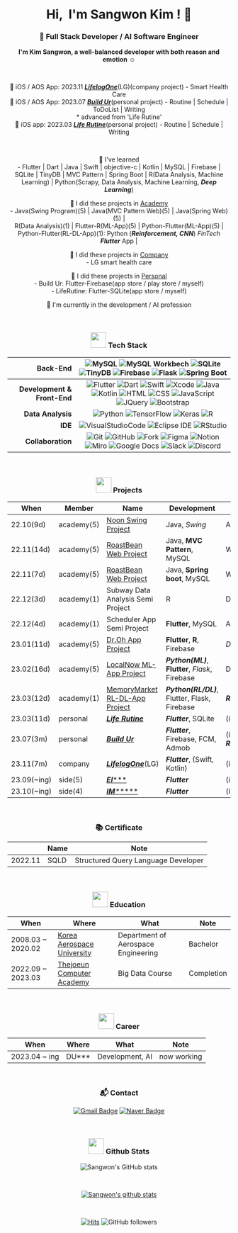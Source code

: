      
<div align="center">
  
<h1 align="center">Hi, &nbsp;I'm Sangwon Kim ! 👋 </h1>

### 🌱 Full Stack Developer / AI Software Engineer

  **I'm Kim Sangwon, a well-balanced developer with both reason and emotion** :relaxed:
  <!-- **이성과 감성을 겸비한 균형있는 개발자, 김상원입니다** :relaxed:   -->
     
<br>

  📙 iOS / AOS App: 2023.11 [***LifelogOne***]()(LG)(company project) - Smart Health Care     
  📙 iOS / AOS App: 2023.07 [***Build Ur***](https://chambray-galaxy-020.notion.site/Build-Ur-a72ad722ef0b4ae29f70de89227752e1)(personal project) - Routine | Schedule | ToDoList | Writing
  <br>\* advanced from 'Life Rutine'
<br>
  📙 iOS app: 2023.03 [***Life Rutine***](https://valuable-sandal-512.notion.site/Life-Rutine-21f94eea8e824962a4ae26d2769146ec)(personal project) - Routine | Schedule | Writing
     
<br>
      
  📕 I've learned <br>- Flutter | Dart | Java | Swift | objective-c | Kotlin | MySQL | Firebase | SQLite | TinyDB | MVC Pattern | Spring Boot | R(Data Analysis, Machine Learning) | Python(Scrapy, Data Analysis, Machine Learning, ***Deep Learning***)    
  <!-- 등 을 익혔습니다.   -->
      
  📗 I did these projects in [Academy]() <br>- Java(Swing Program)(5) | Java(MVC Pattern Web)(5) | Java(Spring Web)(5) |   
  R(Data Analysis)(1) | Flutter-R(ML-App)(5) | Python-Flutter(ML-App)(5) |   
  Python-Flutter(RL-DL-App)(1): Python (***Reinforcement, CNN***) *FinTech* ***Flutter*** App |    
  <!-- 프로젝트들을 진행하였습니다.  -->

  📗 I did these projects in [Company]() <br>- LG smart health care
  
  📙 I did these projects in [Personal]()
  <br>- Build Ur: Flutter-Firebase(app store / play store / myself)
  <br>- LifeRutine: Flutter-SQLite(app store / myself)
  <!-- 프로젝트를 진행하였습니다.   -->
     
  📘 I'm currently in the development / AI profession
  <!-- 📘 현재 개발/AI 직군에서 활동하고 있습니다 :smiling_face_with_three_hearts: -->

<br>

### <img src="https://media.giphy.com/media/WFZvB7VIXBgiz3oDXE/giphy.gif" width="35"> Tech Stack
 
  |<b>Back-End</b>|![MySQL](https://img.shields.io/badge/mySQL-4479A1.svg?&style=flat-square&logo=mySQL&logoColor=white)  ![MySQL Workbech](https://img.shields.io/badge/MySQL%20Workbench-4479A1.svg?&style=flat-square&logo=mySQL%20Workbench&logoColor=white)  ![SQLite](https://img.shields.io/badge/SQLite-003B57.svg?&style=flat-square&logo=SQLite&logoColor=white)  ![TinyDB](https://img.shields.io/badge/TinyDB-276DC3.svg?&style=flat-square&logo=TinyDB&logoColor=white)  ![Firebase](https://img.shields.io/badge/Firebase-FFCA28.svg?&style=flat-square&logo=Firebase&logoColor=white)  ![Flask](https://img.shields.io/badge/Flask-000000.svg?&style=flat-square&logo=Flask&logoColor=white)  ![Spring Boot](https://img.shields.io/badge/Spring%20Boot-6DB33F.svg?&style=flat-square&logo=Spring%20Boot&logoColor=white)|
  |------:|:------:|
  |<b>Development & Front-End</b>|  ![Flutter](https://img.shields.io/badge/Flutter-02569B.svg?&style=flat-square&logo=Flutter&logoColor=white)  ![Dart](https://img.shields.io/badge/Dart-0175C2.svg?&style=flat-square&logo=Dart&logoColor=white)  ![Swift](https://img.shields.io/badge/Swift-F05138.svg?&style=flat-square&logo=Swift&logoColor=white)  ![Xcode](https://img.shields.io/badge/Xcode-147EFB.svg?&style=flat-square&logo=Xcode&logoColor=white)  ![Java](https://img.shields.io/badge/Java-007396.svg?&style=flat-square&logo=Java&logoColor=white)   ![Kotlin](https://img.shields.io/badge/Kotlin-7F52FF.svg?&style=flat-square&logo=Kotlin&logoColor=white)    ![HTML](https://img.shields.io/badge/HTML5-E34F26.svg?&style=flat-square&logo=HTML5&logoColor=white)  ![CSS](https://img.shields.io/badge/CSS-1572B6.svg?&style=flat-square&logo=CSS3&logoColor=white)  ![JavaScript](https://img.shields.io/badge/JavaScript-F7DF1E.svg?&style=flat-square&logo=JavaScript&logoColor=white)  ![JQuery](https://img.shields.io/badge/JQuery-0769AD.svg?&style=flat-square&logo=JQuery&logoColor=white)  ![Bootstrap](https://img.shields.io/badge/Bootstrap-7952B3.svg?&style=flat-square&logo=Bootstrap&logoColor=white)|
  |<b>Data Analysis</b>|  ![Python](https://img.shields.io/badge/Python-3776AB.svg?&style=flat-square&logo=Python&logoColor=white)  ![TensorFlow](https://img.shields.io/badge/TensorFlow-FF6F00.svg?&style=flat-square&logo=TensorFlow&logoColor=white)  ![Keras](https://img.shields.io/badge/Keras-D00000.svg?&style=flat-square&logo=Keras&logoColor=white)  ![R](https://img.shields.io/badge/R-276DC3.svg?&style=flat-square&logo=R&logoColor=white)|  
  |<b>IDE</b>|  ![VisualStudioCode](https://img.shields.io/badge/VisualStudioCode-007ACC.svg?&style=flat-square&logo=VisualStudioCode&logoColor=white)  ![Eclipse IDE](https://img.shields.io/badge/Eclipse%20IDE-2C2255.svg?&style=flat-square&logo=Eclipse%20IDE&logoColor=white)  ![RStudio](https://img.shields.io/badge/RStudio-75AADB.svg?&style=flat-square&logo=RStudio&logoColor=white)|
  |<b>Collaboration</b>|  ![Git](https://img.shields.io/badge/Git-F05032.svg?&style=flat-square&logo=Git&logoColor=white)  ![GitHub](https://img.shields.io/badge/GitHub-181717.svg?&style=flat-square&logo=GitHub&logoColor=white)  ![Fork](https://img.shields.io/badge/Fork-75AADB.svg?&style=flat-square&logo=Fork&logoColor=white)  ![Figma](https://img.shields.io/badge/Figma-F24E1E.svg?&style=flat-square&logo=Figma&logoColor=white)  ![Notion](https://img.shields.io/badge/Notion-000000.svg?&style=flat-square&logo=Notion&logoColor=white)  ![Miro](https://img.shields.io/badge/Miro-050038.svg?&style=flat-square&logo=Miro&logoColor=white)  ![Google Docs](https://img.shields.io/badge/Google%20Docs-34A853.svg?&style=flat-square&logo=Google%20Docs&logoColor=white)  ![Slack](https://img.shields.io/badge/Slack-4A154B.svg?&style=flat-square&logo=Slack&logoColor=white)  ![Discord](https://img.shields.io/badge/Discord-5865F2.svg?&style=flat-square&logo=Discord&logoColor=white)|

<br>
  
### <img src="https://media.giphy.com/media/IauL6LvGNlT3ffhcqq/giphy.gif" width="35"> Projects

  |       When       | Member | Name | Development |    Output    |
  |-----|-----|-----|-----|-----|  
  |22.10(9d)|academy(5)|[Noon Swing Project](https://github.com/sangwonKim7/Swing-Project__App-Kiosk-Cms__Noon.git)|Java, *Swing*|App / Kiosk / Cms|
  |22.11(14d)|academy(5)|[RoastBean Web Project](https://github.com/sangwonKim7/MVC-Project__Web__Roast-Bean.git)|Java, **MVC Pattern**, MySQL|WEB|
  |22.11(7d)|academy(5)|[RoastBean Web Project](https://github.com/sangwonKim7/Spring-Project__Web__Roast-Bean.git)|Java, **Spring boot**, MySQL|WEB|
  |22.12(3d)|academy(1)|Subway Data Analysis Semi Project|R|Data Analysis|
  |22.12(4d)|academy(1)|Scheduler App Semi Project|**Flutter**, MySQL|App|
  |23.01(11d)|academy(5)|[Dr.Oh App Project](https://github.com/sangwonKim7/Flutter-R-Project__App-ML__Dr_Oh.git)|**Flutter**, **R**, Firebase|*Data Analysis*, ML, App|
  |23.02(16d)|academy(5)|[LocalNow ML-App Project](https://github.com/sangwonKim7/Python-Flutter_ML-App_LocalNow.git)|***Python(ML)***, **Flutter**, *Flask*, Firebase|Data Analysis, **ML**, App|
  |23.03(12d)|academy(1)|[MemoryMarket RL-DL-App Project](https://github.com/sangwonKim7)|***Python(RL/DL)***, Flutter, Flask, Firebase|***RL, DL***, Fintech, App|
  |23.03(11d)|personal|[***Life Rutine***](https://valuable-sandal-512.notion.site/Life-Rutine-21f94eea8e824962a4ae26d2769146ec)|***Flutter***, SQLite|(iOS), ***Rutine***/Schedule/Writing|
  |23.07(3m)|personal|[***Build Ur***](https://chambray-galaxy-020.notion.site/Build-Ur-a72ad722ef0b4ae29f70de89227752e1)|***Flutter***, Firebase, FCM, Admob|(iOS, AOS), ***Rutine***/Schedule/ToDoList/Writing|
  |23.11(7m)|company|[***LifelogOne***]()(LG)|***Flutter***, (Swift, Kotlin)|(iOS, AOS) Smart Health Care|
  |23.09(~ing)|side(5)|[***El******]()|***Flutter***|(iOS, AOS) Community|
  |23.10(~ing)|side(4)|[***IM**\******]()|***Flutter***|(iOS, AOS) e-commerce|

<br>

### 📚 Certificate
  
  ||Name|Note|
  |-|-|-|
  |2022.11|SQLD|Structured Query Language Developer|
  
<br>
  
### <img src="https://media.giphy.com/media/cIbeGOBApvS2pB4zj5/giphy.gif" width="35"> Education
   
|When|Where|What|Note|
|------|------|------|------|
|2008.03 ~ 2020.02|[Korea Aerospace University](http://kau.ac.kr/web/index.do)|Department of Aerospace Engineering|Bachelor|
|2022.09 ~ 2023.03|[Thejoeun Computer Academy](https://gr.tjoeun.co.kr)|Big Data Course|Completion|
  
<br>
  
### <img src="https://media.giphy.com/media/QXPqYpSyBIMjBTtBbl/giphy.gif" width="35"> Career
   
|When|Where|What|Note|
|------|------|------|------|
|2023.04 ~ ing|DU***|Development, AI|now working|     

<br>

### 📬 Contact

[![Gmail Badge](https://img.shields.io/badge/Gmail-d14836?style=flat-square&logo=Gmail&logoColor=white&link=mailto:swkim7275@gmail.com)](mailto:swkim7275@gmail.com)
[![Naver Badge](https://img.shields.io/badge/Naver-d03C75A?style=flat-square&logo=Naver&logoColor=white&link=mailto:swkim7275@naver.com)](mailto:swkim7275@naver.com)
  
<br>
  
### <img src="https://media.giphy.com/media/KzccVmHEzmNLbc3Tv2/giphy.gif" width="35"> Github Stats
  
![Sangwon's GitHub stats](https://github-readme-stats.vercel.app/api/top-langs?username=sangwonKim7&show_icons=true&theme=tokyonight&layout=compact)

<br>

[![Sangwon's github stats](https://github-readme-stats.vercel.app/api?username=sangwonKim7&show_icons=true&theme=tokyonight)](https://github.com/sangwonKim7/)
  
<br>  
  
[![Hits](https://hits.seeyoufarm.com/api/count/incr/badge.svg?url=https%3A%2F%2Fgithub.com%2FsangwonKim7&count_bg=%2379C83D&title_bg=%23555555&icon=&icon_color=%23E7E7E7&title=hits&edge_flat=false)](https://hits.seeyoufarm.com)
![GitHub followers](https://img.shields.io/github/followers/sangwonKim7?style=social)

</div>


<!--
**sangwonKim7/sangwonKim7** is a ✨ _special_ ✨ repository because its `README.md` (this file) appears on your GitHub profile.

Here are some ideas to get you started:

- 🔭 I’m currently working on ...
- 🌱 I’m currently learning ...
- 👯 I’m looking to collaborate on ...
- 🤔 I’m looking for help with ...
- 💬 Ask me about ...
- 📫 How to reach me: ...
- 😄 Pronouns: ...
- ⚡ Fun fact: ...
-->
